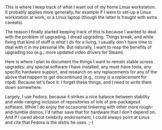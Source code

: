 This is where I keep track of what I want out of my home Linux
workstation.  It probably applies more generally, for example if I
were to set-up a Linux workstation at work, or a Linux laptop (though
the latter is fraught with extra caveats).

The reason I finally started keeping track of this is because I wanted
to deal with the problem of upgrading.  I dread upgrading.  Things
break, and while fixing that kind of stuff is what I do for a living,
I usually don't have time to deal with it in my personal life.  But
naturally, I want to reap the benefits of upgrading too (e.g., more
updated video drivers for Steam).

Here is where I plan to document the things I want to remain stable
across upgrades: any special software I have installed, any must-have
tools, any specific hardware support, and research on any replacements
for any of the above that happen to get discontinued (e.g., crony is a
replacement for ntpd).  Because let's face it: I forget these things,
and I need to write them down somewhere.

Largely, I use Fedora, because it strikes a nice balance between
stability and wide-ranging inclusion of repositories of lots of
pre-packagesd software.  While I do enjoy the occasional tinkering
with other more rough-and-tumble distros, I'd rather save that for
hardware that I don't depend on.  And if I cared about celebrity
endorsement, I could always point at Linus and cite that Fedora is the
distro he uses. ;-)
